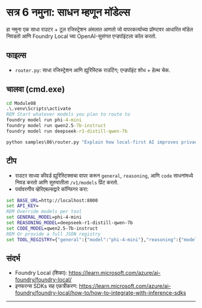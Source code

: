 <!--
CO_OP_TRANSLATOR_METADATA:
{
  "original_hash": "d28c8fdf6c32d02120403c7b4526392b",
  "translation_date": "2025-09-22T17:47:45+00:00",
  "source_file": "Module08/samples/06/README.md",
  "language_code": "mr"
}
-->
# सत्र 6 नमुना: साधन म्हणून मॉडेल्स

हा नमुना एक साधा राउटर + टूल रजिस्ट्रेशन अंमलात आणतो जो वापरकर्त्याच्या प्रॉम्प्टवर आधारित मॉडेल निवडतो आणि Foundry Local च्या OpenAI-सुसंगत एन्डपॉइंटला कॉल करतो.

## फाइल्स
- `router.py`: साधा रजिस्ट्रेशन आणि ह्युरिस्टिक राउटिंग; एन्डपॉइंट शोध + हेल्थ चेक.

## चालवा (cmd.exe)
```cmd
cd Module08
.\.venv\Scripts\activate
REM Start whatever models you plan to route to
foundry model run phi-4-mini
foundry model run qwen2.5-7b-instruct
foundry model run deepseek-r1-distill-qwen-7b

python samples\06\router.py "Explain how local-first AI improves privacy in two sentences."
```

## टीप
- राउटर साध्या कीवर्ड ह्युरिस्टिक्सचा वापर करून `general`, `reasoning`, आणि `code` साधनांमध्ये निवड करतो आणि सुरुवातीला `/v1/models` प्रिंट करतो.
- पर्यावरणीय व्हेरिएबल्सद्वारे कॉन्फिगर करा:
```cmd
set BASE_URL=http://localhost:8000
set API_KEY=
REM Override models per tool
set GENERAL_MODEL=phi-4-mini
set REASONING_MODEL=deepseek-r1-distill-qwen-7b
set CODE_MODEL=qwen2.5-7b-instruct
REM Or provide a full JSON registry
set TOOL_REGISTRY={"general":{"model":"phi-4-mini"},"reasoning":{"model":"deepseek-r1-distill-qwen-7b"},"code":{"model":"qwen2.5-7b-instruct"}}
```

## संदर्भ
- Foundry Local (शिका): https://learn.microsoft.com/azure/ai-foundry/foundry-local/
- इनफरन्स SDKs सह एकत्रीकरण: https://learn.microsoft.com/azure/ai-foundry/foundry-local/how-to/how-to-integrate-with-inference-sdks

---

